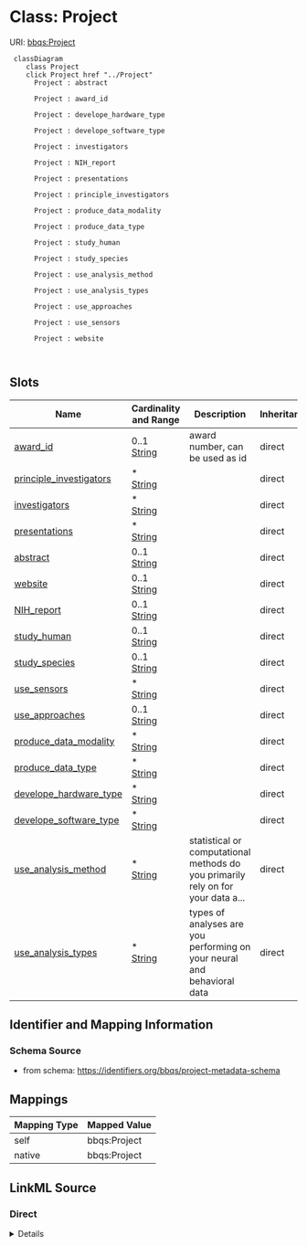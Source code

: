 

# Class: Project



URI: [bbqs:Project](https://identifiers.org/bbqs/project-metadata-schemaProject)






```mermaid
 classDiagram
    class Project
    click Project href "../Project"
      Project : abstract
        
      Project : award_id
        
      Project : develope_hardware_type
        
      Project : develope_software_type
        
      Project : investigators
        
      Project : NIH_report
        
      Project : presentations
        
      Project : principle_investigators
        
      Project : produce_data_modality
        
      Project : produce_data_type
        
      Project : study_human
        
      Project : study_species
        
      Project : use_analysis_method
        
      Project : use_analysis_types
        
      Project : use_approaches
        
      Project : use_sensors
        
      Project : website
        
      
```




<!-- no inheritance hierarchy -->


## Slots

| Name | Cardinality and Range | Description | Inheritance |
| ---  | --- | --- | --- |
| [award_id](award_id.md) | 0..1 <br/> [String](String.md) | award number, can be used as id | direct |
| [principle_investigators](principle_investigators.md) | * <br/> [String](String.md) |  | direct |
| [investigators](investigators.md) | * <br/> [String](String.md) |  | direct |
| [presentations](presentations.md) | * <br/> [String](String.md) |  | direct |
| [abstract](abstract.md) | 0..1 <br/> [String](String.md) |  | direct |
| [website](website.md) | 0..1 <br/> [String](String.md) |  | direct |
| [NIH_report](NIH_report.md) | 0..1 <br/> [String](String.md) |  | direct |
| [study_human](study_human.md) | 0..1 <br/> [String](String.md) |  | direct |
| [study_species](study_species.md) | 0..1 <br/> [String](String.md) |  | direct |
| [use_sensors](use_sensors.md) | * <br/> [String](String.md) |  | direct |
| [use_approaches](use_approaches.md) | 0..1 <br/> [String](String.md) |  | direct |
| [produce_data_modality](produce_data_modality.md) | * <br/> [String](String.md) |  | direct |
| [produce_data_type](produce_data_type.md) | * <br/> [String](String.md) |  | direct |
| [develope_hardware_type](develope_hardware_type.md) | * <br/> [String](String.md) |  | direct |
| [develope_software_type](develope_software_type.md) | * <br/> [String](String.md) |  | direct |
| [use_analysis_method](use_analysis_method.md) | * <br/> [String](String.md) | statistical or computational methods do you primarily rely on for your data a... | direct |
| [use_analysis_types](use_analysis_types.md) | * <br/> [String](String.md) | types of analyses are you performing on your neural and behavioral data | direct |









## Identifier and Mapping Information







### Schema Source


* from schema: https://identifiers.org/bbqs/project-metadata-schema




## Mappings

| Mapping Type | Mapped Value |
| ---  | ---  |
| self | bbqs:Project |
| native | bbqs:Project |







## LinkML Source

<!-- TODO: investigate https://stackoverflow.com/questions/37606292/how-to-create-tabbed-code-blocks-in-mkdocs-or-sphinx -->

### Direct

<details>
```yaml
name: Project
from_schema: https://identifiers.org/bbqs/project-metadata-schema
attributes:
  award_id:
    name: award_id
    description: award number, can be used as id
    from_schema: https://identifiers.org/bbqs/project-metadata-schema
    rank: 1000
    domain_of:
    - Project
  principle_investigators:
    name: principle_investigators
    from_schema: https://identifiers.org/bbqs/project-metadata-schema
    rank: 1000
    domain_of:
    - Project
    multivalued: true
  investigators:
    name: investigators
    from_schema: https://identifiers.org/bbqs/project-metadata-schema
    rank: 1000
    domain_of:
    - Project
    multivalued: true
  presentations:
    name: presentations
    from_schema: https://identifiers.org/bbqs/project-metadata-schema
    rank: 1000
    domain_of:
    - Project
    multivalued: true
  abstract:
    name: abstract
    from_schema: https://identifiers.org/bbqs/project-metadata-schema
    rank: 1000
    domain_of:
    - Project
  website:
    name: website
    from_schema: https://identifiers.org/bbqs/project-metadata-schema
    rank: 1000
    domain_of:
    - Project
  NIH_report:
    name: NIH_report
    from_schema: https://identifiers.org/bbqs/project-metadata-schema
    rank: 1000
    domain_of:
    - Project
  study_human:
    name: study_human
    from_schema: https://identifiers.org/bbqs/project-metadata-schema
    rank: 1000
    domain_of:
    - Project
  study_species:
    name: study_species
    from_schema: https://identifiers.org/bbqs/project-metadata-schema
    rank: 1000
    domain_of:
    - Project
  use_sensors:
    name: use_sensors
    from_schema: https://identifiers.org/bbqs/project-metadata-schema
    rank: 1000
    domain_of:
    - Project
    multivalued: true
  use_approaches:
    name: use_approaches
    from_schema: https://identifiers.org/bbqs/project-metadata-schema
    rank: 1000
    domain_of:
    - Project
  produce_data_modality:
    name: produce_data_modality
    from_schema: https://identifiers.org/bbqs/project-metadata-schema
    rank: 1000
    domain_of:
    - Project
    multivalued: true
  produce_data_type:
    name: produce_data_type
    from_schema: https://identifiers.org/bbqs/project-metadata-schema
    rank: 1000
    domain_of:
    - Project
    multivalued: true
  develope_hardware_type:
    name: develope_hardware_type
    from_schema: https://identifiers.org/bbqs/project-metadata-schema
    rank: 1000
    domain_of:
    - Project
    multivalued: true
  develope_software_type:
    name: develope_software_type
    from_schema: https://identifiers.org/bbqs/project-metadata-schema
    rank: 1000
    domain_of:
    - Project
    multivalued: true
  use_analysis_method:
    name: use_analysis_method
    description: statistical or computational methods do you primarily rely on for
      your data analysis
    from_schema: https://identifiers.org/bbqs/project-metadata-schema
    rank: 1000
    domain_of:
    - Project
    multivalued: true
  use_analysis_types:
    name: use_analysis_types
    description: types of analyses are you performing on your neural and behavioral
      data
    from_schema: https://identifiers.org/bbqs/project-metadata-schema
    rank: 1000
    domain_of:
    - Project
    multivalued: true

```
</details>

### Induced

<details>
```yaml
name: Project
from_schema: https://identifiers.org/bbqs/project-metadata-schema
attributes:
  award_id:
    name: award_id
    description: award number, can be used as id
    from_schema: https://identifiers.org/bbqs/project-metadata-schema
    rank: 1000
    alias: award_id
    owner: Project
    domain_of:
    - Project
    range: string
  principle_investigators:
    name: principle_investigators
    from_schema: https://identifiers.org/bbqs/project-metadata-schema
    rank: 1000
    alias: principle_investigators
    owner: Project
    domain_of:
    - Project
    range: string
    multivalued: true
  investigators:
    name: investigators
    from_schema: https://identifiers.org/bbqs/project-metadata-schema
    rank: 1000
    alias: investigators
    owner: Project
    domain_of:
    - Project
    range: string
    multivalued: true
  presentations:
    name: presentations
    from_schema: https://identifiers.org/bbqs/project-metadata-schema
    rank: 1000
    alias: presentations
    owner: Project
    domain_of:
    - Project
    range: string
    multivalued: true
  abstract:
    name: abstract
    from_schema: https://identifiers.org/bbqs/project-metadata-schema
    rank: 1000
    alias: abstract
    owner: Project
    domain_of:
    - Project
    range: string
  website:
    name: website
    from_schema: https://identifiers.org/bbqs/project-metadata-schema
    rank: 1000
    alias: website
    owner: Project
    domain_of:
    - Project
    range: string
  NIH_report:
    name: NIH_report
    from_schema: https://identifiers.org/bbqs/project-metadata-schema
    rank: 1000
    alias: NIH_report
    owner: Project
    domain_of:
    - Project
    range: string
  study_human:
    name: study_human
    from_schema: https://identifiers.org/bbqs/project-metadata-schema
    rank: 1000
    alias: study_human
    owner: Project
    domain_of:
    - Project
    range: string
  study_species:
    name: study_species
    from_schema: https://identifiers.org/bbqs/project-metadata-schema
    rank: 1000
    alias: study_species
    owner: Project
    domain_of:
    - Project
    range: string
  use_sensors:
    name: use_sensors
    from_schema: https://identifiers.org/bbqs/project-metadata-schema
    rank: 1000
    alias: use_sensors
    owner: Project
    domain_of:
    - Project
    range: string
    multivalued: true
  use_approaches:
    name: use_approaches
    from_schema: https://identifiers.org/bbqs/project-metadata-schema
    rank: 1000
    alias: use_approaches
    owner: Project
    domain_of:
    - Project
    range: string
  produce_data_modality:
    name: produce_data_modality
    from_schema: https://identifiers.org/bbqs/project-metadata-schema
    rank: 1000
    alias: produce_data_modality
    owner: Project
    domain_of:
    - Project
    range: string
    multivalued: true
  produce_data_type:
    name: produce_data_type
    from_schema: https://identifiers.org/bbqs/project-metadata-schema
    rank: 1000
    alias: produce_data_type
    owner: Project
    domain_of:
    - Project
    range: string
    multivalued: true
  develope_hardware_type:
    name: develope_hardware_type
    from_schema: https://identifiers.org/bbqs/project-metadata-schema
    rank: 1000
    alias: develope_hardware_type
    owner: Project
    domain_of:
    - Project
    range: string
    multivalued: true
  develope_software_type:
    name: develope_software_type
    from_schema: https://identifiers.org/bbqs/project-metadata-schema
    rank: 1000
    alias: develope_software_type
    owner: Project
    domain_of:
    - Project
    range: string
    multivalued: true
  use_analysis_method:
    name: use_analysis_method
    description: statistical or computational methods do you primarily rely on for
      your data analysis
    from_schema: https://identifiers.org/bbqs/project-metadata-schema
    rank: 1000
    alias: use_analysis_method
    owner: Project
    domain_of:
    - Project
    range: string
    multivalued: true
  use_analysis_types:
    name: use_analysis_types
    description: types of analyses are you performing on your neural and behavioral
      data
    from_schema: https://identifiers.org/bbqs/project-metadata-schema
    rank: 1000
    alias: use_analysis_types
    owner: Project
    domain_of:
    - Project
    range: string
    multivalued: true

```
</details>